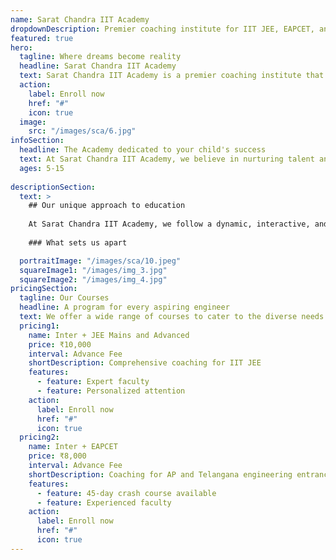```yaml
---
name: Sarat Chandra IIT Academy
dropdownDescription: Premier coaching institute for IIT JEE, EAPCET, and other competitive exams.
featured: true
hero:
  tagline: Where dreams become reality
  headline: Sarat Chandra IIT Academy
  text: Sarat Chandra IIT Academy is a premier coaching institute that provides comprehensive training for IIT JEE, premier coaching institute that provides comprehensive training for IIT JEE, EAPCET, and other competitive exams.
  action:
    label: Enroll now
    href: "#"
    icon: true
  image:
    src: "/images/sca/6.jpg"
infoSection:
  headline: The Academy dedicated to your child's success
  text: At Sarat Chandra IIT Academy, we believe in nurturing talent and helping students realize their full potential. Our unique approach to education, combined with a supportive learning environment, enables our students to excel in their chosen fields.
  ages: 5-15
  
descriptionSection:
  text: >
    ## Our unique approach to education
            
    At Sarat Chandra IIT Academy, we follow a dynamic, interactive, and joyful teaching methodology to ensure stress-free education. Our experienced faculty, including IIT alumni and retired professors, provide personalized attention to each student, focusing on high-scoring topics and fundamentals.
        
    ### What sets us apart

  portraitImage: "/images/sca/10.jpeg"
  squareImage1: "/images/img_3.jpg"
  squareImage2: "/images/img_4.jpg"
pricingSection:
  tagline: Our Courses
  headline: A program for every aspiring engineer
  text: We offer a wide range of courses to cater to the diverse needs of students aspiring to become successful engineers. Choose the program that best suits your goals and aspirations.
  pricing1:
    name: Inter + JEE Mains and Advanced
    price: ₹10,000
    interval: Advance Fee
    shortDescription: Comprehensive coaching for IIT JEE
    features:
      - feature: Expert faculty
      - feature: Personalized attention
    action:
      label: Enroll now
      href: "#"
      icon: true
  pricing2:
    name: Inter + EAPCET
    price: ₹8,000
    interval: Advance Fee
    shortDescription: Coaching for AP and Telangana engineering entrance
    features:
      - feature: 45-day crash course available
      - feature: Experienced faculty
    action:
      label: Enroll now
      href: "#"
      icon: true
---
```

